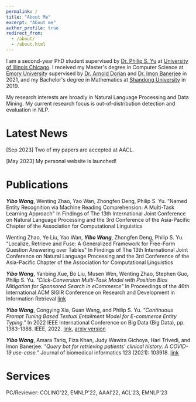 ```yaml
---
permalink: /
title: "About Me"
excerpt: "About me"
author_profile: true
redirect_from: 
  - /about/
  - /about.html
---
```


I am a second-year PhD student supervised by [Dr. Philip S. Yu](https://scholar.google.com/citations?user=D0lL1r0AAAAJ&hl=en) at [University of Illinois Chicago](https://www.uic.edu). I received my Master's degree in Computer Science at [Emory University](https://www.emory.edu/home/index.html) supervised by [Dr. Arnold Dorian](https://scholar.google.com/citations?user=2jEFz5EAAAAJ&hl=en) and [Dr. Imon Banerjee](https://scholar.google.com/citations?user=hagJ_W8AAAAJ&hl=en)  in 2021, and my Bachelor's degree in Mathematics at [Shandong University](https://en.sdu.edu.cn) in 2019. 

My research interests are broadly in Natural Language Processing and Data Mining. My current research focus is out-of-distribution detection and evaluation in NLP.

Latest News
======
[Sep 2023] Two of my papers are accepted at AACL.

[May 2023] My personal website is launched!

Publications
======
***Yibo Wang***, Wenting Zhao, Yao Wan, Zhongfen Deng, Philip S. Yu. "Named Entity Recognition via Machine Reading Comprehension: A Multi-Task Learning Approach" In Findings of The 13th International Joint Conference on Natural Language Processing and the 3rd Conference of the Asia-Pacific Chapter of the Association for Computational Linguistics

Wenting Zhao, Ye Liu, Yao Wan, ***Yibo Wang***, Zhongfen Deng, Philip S. Yu. "Localize, Retrieve and Fuse: A Generalized Framework for Free-Form Question Answering over Tables" In Findings of The 13th International Joint Conference on Natural Language Processing and the 3rd Conference of the Asia-Pacific Chapter of the Association for Computational Linguistics

***Yibo Wang***, Yanbing Xue, Bo Liu, Musen Wen, Wenting Zhao, Stephen Guo, Philip S. Yu. *"Click-Conversion Multi-Task Model with Position Bias Mitigation for Sponsored Search in eCommerce"* In Proceedings of the 46th International ACM SIGIR Conference on Research and Development in Information Retrieval [link](https://dl.acm.org/doi/abs/10.1145/3539618.3591963)

***Yibo Wang***, Congying Xia, Guan Wang, and Philip S. Yu. *"Continuous Prompt Tuning Based Textual Entailment Model for E-commerce Entity Typing."* In 2022 IEEE International Conference on Big Data (Big Data), pp. 1383-1388. IEEE, 2022. [link](https://ieeexplore.ieee.org/abstract/document/10020766), [arxiv version](https://arxiv.org/abs/2211.02483)

***Yibo Wang***, Amara Tariq, Fiza Khan, Judy Wawira Gichoya, Hari Trivedi, and Imon Banerjee. *"Query bot for retrieving patients’ clinical history: A COVID-19 use-case."* Journal of biomedical informatics 123 (2021): 103918. [link](https://www.sciencedirect.com/science/article/pii/S1532046421002471)

Services
======

PC/Reviewer: COLING'22, EMNLP'22, AAAI'22, ACL'23, EMNLP'23

 
